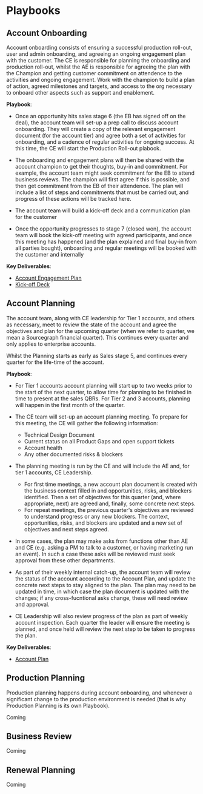 # Playbooks

## Account Onboarding

Account onboarding consists of ensuring a successful production roll-out, user and admin onboarding, and agreeing an ongoing engagement plan with the customer. The CE is responsible for planning the onboarding and production roll-out, whilst the AE is responsible for agreeing the plan with the Champion and getting customer commitment on attendence to the activities and ongoing engagement. Work with the champion to build a plan of action, agreed milestones and targets, and access to the org necessary to onboard other aspects such as support and enablement.

**Playbook**:

- Once an opportunity hits sales stage 6 (the EB has signed off on the deal), the account team will set-up a prep call to discuss account onboarding. They will create a copy of the relevant engagement document (for the account tier) and agree both a set of activities for onboarding, and a cadence of regular activities for ongoing success. At this time, the CE will start the Production Roll-out plabook.

- The onboarding and engagement plans will then be shared with the account champion to get their thoughts, buy-in and commitment. For example, the account team might seek commitment for the EB to attend business reviews. The champion will first agree if this is possible, and then get commitment from the EB of their attendence. The plan will include a list of steps and commitments that must be carried out, and progress of these actions will be tracked here.

- The account team will build a kick-off deck and a communication plan for the customer

- Once the opportunity progresses to stage 7 (closed won), the account team will book the kick-off meeting with agreed participants, and once this meeting has happened (and the plan explained and final buy-in from all parties bought), onboarding and regular meetings will be booked with the customer and internally

**Key Deliverables**:

- [Account Engagement Plan](customer-success-deliverables.md#account-engagement-plan)
- [Kick-off Deck](customer-success-deliverables.md#kick-off-deck)

## Account Planning

The account team, along with CE leadership for Tier 1 accounts, and others as necessary, meet to review the state of the account and agree the objectives and plan for the upcoming quarter (when we refer to quarter, we mean a Sourcegraph financial quarter). This continues every quarter and only applies to enterprise accounts.

Whilst the Planning starts as early as Sales stage 5, and continues every quarter for the life-time of the account.

**Playbook**:

- For Tier 1 accounts account planning will start up to two weeks prior to the start of the next quarter, to allow time for planning to be finished in time to present at the sales QBRs. For Tier 2 and 3 accounts, planning will happen in the first month of the quarter.
- The CE team will set-up an account planning meeting. To prepare for this meeting, the CE will gather the following information:

  - Technical Design Document
  - Current status on all Product Gaps and open support tickets
  - Account health
  - Any other documented risks & blockers

- The planning meeting is run by the CE and will include the AE and, for tier 1 accounts, CE Leadership.

  - For first time meetings, a new account plan document is created with the business context filled in and opportunities, risks, and blockers identified. Then a set of objectives for this quarter (and, where appropriate, next) are agreed and, finally, some concrete next steps.
  - For repeat meetings, the previous quarter's objectives are reviewed to understand progress or any new blockers. The context, opportunities, risks, and blockers are updated and a new set of objectives and next steps agreed.

- In some cases, the plan may make asks from functions other than AE and CE (e.g. asking a PM to talk to a customer, or having marketing run an event). In such a case these asks will be reviewed must seek approval from these other departments.

- As part of their weekly internal catch-up, the account team will review the status of the account according to the Account Plan, and update the concrete next steps to stay aligned to the plan. The plan may need to be updated in time, in which case the plan document is updated with the changes; if any cross-fucntional asks change, these will need review and approval.

- CE Leadership will also review progress of the plan as part of weekly account inspection. Each quarter the leader will ensure the meeting is planned, and once held will review the next step to be taken to progress the plan.

**Key Deliverables**:

- [Account Plan](customer-success-deliverables.md#account-plan)

## Production Planning

Production planning happens during account onboarding, and whenever a significant change to the production environment is needed (that is why Production Planning is its own Playbook).

Coming

## Business Review

Coming

## Renewal Planning

Coming
